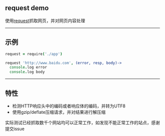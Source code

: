 ## request demo

使用[request](https://github.com/request/request)抓取网页，并对网页内容处理

---

## 示例
```coffee
request = require('./app')

request 'http://www.baidu.com', (error, resp, body)->
  console.log error
  console.log body

```

---

## 特性

* 检测HTTP响应头中的编码或者响应体的编码，并转为UTF8
* 使用gzip/deflate压缩请求，并对结果进行解压缩

实际测试已经抓取数千个网站均可以正常工作，如发现不能正常工作的站点，感谢提交issue
